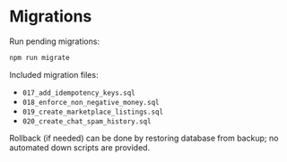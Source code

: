 # Migrations

Run pending migrations:

```bash
npm run migrate
```

Included migration files:

- `017_add_idempotency_keys.sql`
- `018_enforce_non_negative_money.sql`
- `019_create_marketplace_listings.sql`
- `020_create_chat_spam_history.sql`

Rollback (if needed) can be done by restoring database from backup; no automated down scripts are provided.
